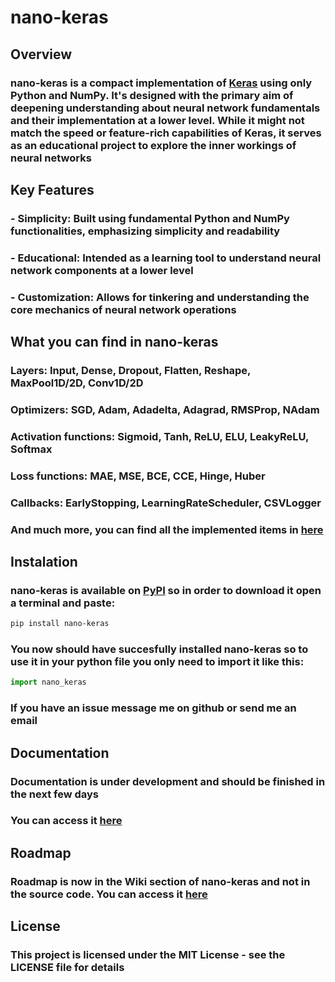 # nano-keras

## Overview

### **nano-keras** is a compact implementation of [Keras](https://keras.io/) using only Python and NumPy. It's designed with the primary aim of deepening understanding about neural network fundamentals and their implementation at a lower level. While it might not match the speed or feature-rich capabilities of Keras, it serves as an educational project to explore the inner workings of neural networks

## Key Features

### - Simplicity: Built using fundamental Python and NumPy functionalities, emphasizing simplicity and readability

### - Educational: Intended as a learning tool to understand neural network components at a lower level

### - Customization: Allows for tinkering and understanding the core mechanics of neural network operations

## What you can find in nano-keras

### Layers: Input, Dense, Dropout, Flatten, Reshape, MaxPool1D/2D, Conv1D/2D

### Optimizers: SGD, Adam, Adadelta, Adagrad, RMSProp, NAdam

### Activation functions: Sigmoid, Tanh, ReLU, ELU, LeakyReLU, Softmax

### Loss functions: MAE, MSE, BCE, CCE, Hinge, Huber

### Callbacks: EarlyStopping, LearningRateScheduler, CSVLogger

### And much more, you can find all the implemented items in [here](https://github.com/MarcelWinterot/nano-keras/wiki/Roadmap)

## Instalation

### **nano-keras** is available on [PyPI](https://pypi.org/project/nano-keras/) so in order to download it open a terminal and paste:

```bash
pip install nano-keras
```

### You now should have succesfully installed nano-keras so to use it in your python file you only need to import it like this:

```py
import nano_keras
```

### If you have an issue message me on github or send me an email

## Documentation

### Documentation is under development and should be finished in the next few days

### You can access it [here](https://github.com/MarcelWinterot/nano-keras/wiki/Documentation)

## Roadmap

### Roadmap is now in the Wiki section of nano-keras and not in the source code. You can access it [here](https://github.com/MarcelWinterot/nano-keras/wiki/Roadmap)

## License

### This project is licensed under the MIT License - see the LICENSE file for details
